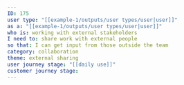 ```yaml
---
ID: 175
user type: "[[example-1/outputs/user types/user|user]]"
as a: "[[example-1/outputs/user types/user|user]]"
who is: working with external stakeholders
I need to: share work with external people
so that: I can get input from those outside the team
category: collaboration
theme: external sharing
user journey stage: "[[daily use]]"
customer journey stage:
---
```


